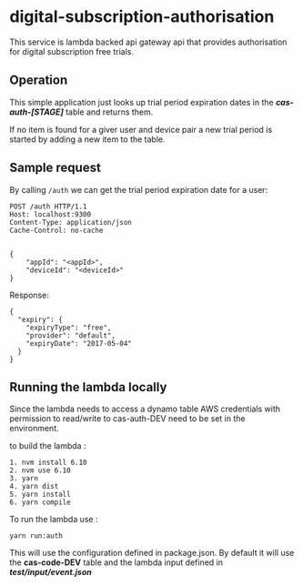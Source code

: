 # digital-subscription-authorisation

This service is lambda backed api gateway api that provides authorisation for digital subscription free trials.

## Operation

This simple application just looks up  trial period expiration dates in the ***cas-auth-[STAGE]*** table and returns them.

If no item is found for a giver user and device pair a new trial period is started by adding a new item to the table. 

## Sample request

By calling `/auth` we can get the trial period expiration date for a user:
```
POST /auth HTTP/1.1
Host: localhost:9300
Content-Type: application/json
Cache-Control: no-cache


{
    "appId": "<appId>",
    "deviceId": "<deviceId>"
}
```
Response:
```
{
  "expiry": {
    "expiryType": "free",
    "provider": "default",
    "expiryDate": "2017-05-04"
  }
}
```

## Running the lambda locally

Since the lambda needs to access a dynamo table AWS credentials with permission to read/write to cas-auth-DEV need to be set in the environment.

to build the lambda :
``` 
1. nvm install 6.10 
2. nvm use 6.10
3. yarn
4. yarn dist
5. yarn install
6. yarn compile
````
To run the lambda use :
 ```
 yarn run:auth
 ``` 

This will use the configuration defined in package.json. By default it will use the **cas-code-DEV** table and the lambda input defined in ***test/input/event.json***
